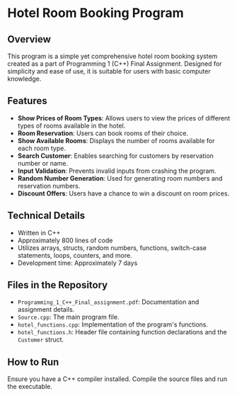 # Hotel Room Booking Program

## Overview
This program is a simple yet comprehensive hotel room booking system created as a part of Programming 1 (C++) Final Assignment. Designed for simplicity and ease of use, it is suitable for users with basic computer knowledge.

## Features
- **Show Prices of Room Types**: Allows users to view the prices of different types of rooms available in the hotel.
- **Room Reservation**: Users can book rooms of their choice.
- **Show Available Rooms**: Displays the number of rooms available for each room type.
- **Search Customer**: Enables searching for customers by reservation number or name.
- **Input Validation**: Prevents invalid inputs from crashing the program.
- **Random Number Generation**: Used for generating room numbers and reservation numbers.
- **Discount Offers**: Users have a chance to win a discount on room prices.

## Technical Details
- Written in C++
- Approximately 800 lines of code
- Utilizes arrays, structs, random numbers, functions, switch-case statements, loops, counters, and more.
- Development time: Approximately 7 days

## Files in the Repository
- `Programming_1_C++_Final_assignment.pdf`: Documentation and assignment details.
- `Source.cpp`: The main program file.
- `hotel_functions.cpp`: Implementation of the program's functions.
- `hotel_functions.h`: Header file containing function declarations and the `Customer` struct.

## How to Run
Ensure you have a C++ compiler installed. Compile the source files and run the executable.
